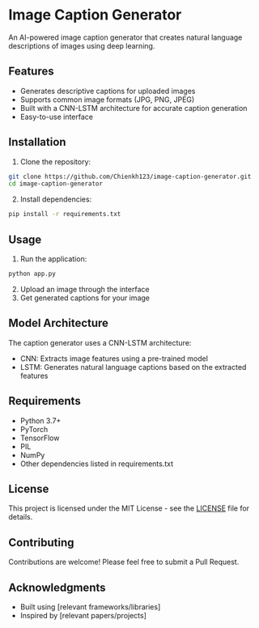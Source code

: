 # Image Caption Generator

An AI-powered image caption generator that creates natural language descriptions of images using deep learning.

## Features

- Generates descriptive captions for uploaded images
- Supports common image formats (JPG, PNG, JPEG)
- Built with a CNN-LSTM architecture for accurate caption generation
- Easy-to-use interface

## Installation

1. Clone the repository:
```bash
git clone https://github.com/Chienkh123/image-caption-generator.git
cd image-caption-generator
```
2. Install dependencies:
```bash
pip install -r requirements.txt
```
## Usage
1. Run the application:
```python
python app.py
```

2. Upload an image through the interface
3. Get generated captions for your image

## Model Architecture

The caption generator uses a CNN-LSTM architecture:
- CNN: Extracts image features using a pre-trained model
- LSTM: Generates natural language captions based on the extracted features

## Requirements

- Python 3.7+
- PyTorch
- TensorFlow
- PIL
- NumPy
- Other dependencies listed in requirements.txt

## License

This project is licensed under the MIT License - see the [LICENSE](LICENSE) file for details.

## Contributing

Contributions are welcome! Please feel free to submit a Pull Request.

## Acknowledgments

- Built using [relevant frameworks/libraries]
- Inspired by [relevant papers/projects]
